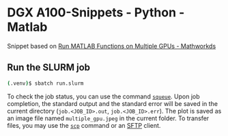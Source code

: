 # DGX A100-Snippets - Python - Matlab 

Snippet based on [Run MATLAB Functions on Multiple GPUs - Mathworkds](https://it.mathworks.com/help/parallel-computing/run-matlab-functions-on-multiple-gpus.html)

## Run the SLURM job

```bash
(.venv)$ sbatch run.slurm
```

To check the job status, you can use the command [`squeue`](https://slurm.schedmd.com/squeue.html). 
Upon job completion, the standard output and the standard error will be saved in the current directory (`job.<JOB_ID>.out`, `job.<JOB_ID>.err`). The plot is saved as an image file named `multiple_gpu.jpeg` in the current folder.
To transfer files, you may use the [`scp`](https://man7.org/linux/man-pages/man1/scp.1.html) command or an [SFTP](https://en.wikipedia.org/wiki/SSH_File_Transfer_Protocol) client.

